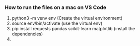 ### How to run the files on a mac on VS Code
1. python3 -m venv env (Create the virtual environment)
2. source env/bin/activate (use the virtual env)
3. pip install requests pandas scikit-learn matplotlib (install the dependencies)
4. 
